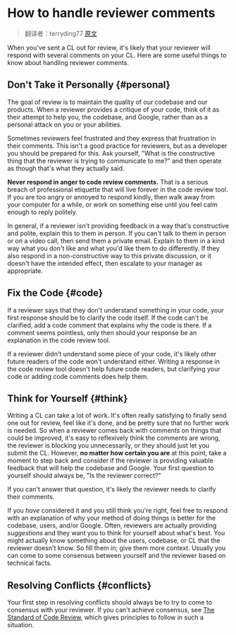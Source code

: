 # How to handle reviewer comments

> 翻译者：terryding77 [原文](../../../review/developer/handling-comments.md)

When you've sent a CL out for review, it's likely that your reviewer will
respond with several comments on your CL. Here are some useful things to know
about handling reviewer comments.

## Don't Take it Personally {#personal}

The goal of review is to maintain the quality of our codebase and our products.
When a reviewer provides a critique of your code, think of it as their attempt
to help you, the codebase, and Google, rather than as a personal attack on you
or your abilities.

Sometimes reviewers feel frustrated and they express that frustration in their
comments. This isn't a good practice for reviewers, but as a developer you
should be prepared for this. Ask yourself, "What is the constructive thing that
the reviewer is trying to communicate to me?" and then operate as though that's
what they actually said.

**Never respond in anger to code review comments.** That is a serious breach of
professional etiquette that will live forever in the code review tool. If you
are too angry or annoyed to respond kindly, then walk away from your computer
for a while, or work on something else until you feel calm enough to reply
politely.

In general, if a reviewer isn't providing feedback in a way that's constructive
and polite, explain this to them in person. If you can't talk to them in person
or on a video call, then send them a private email. Explain to them in a kind
way what you don't like and what you'd like them to do differently. If they also
respond in a non-constructive way to this private discussion, or it doesn't have
the intended effect, then
escalate to your manager as
appropriate.

## Fix the Code {#code}

If a reviewer says that they don't understand something in your code, your first
response should be to clarify the code itself. If the code can't be clarified,
add a code comment that explains why the code is there. If a comment seems
pointless, only then should your response be an explanation in the code review
tool.

If a reviewer didn't understand some piece of your code, it's likely other
future readers of the code won't understand either. Writing a response in the
code review tool doesn't help future code readers, but clarifying your code or
adding code comments does help them.

## Think for Yourself {#think}

Writing a CL can take a lot of work. It's often really satisfying to finally
send one out for review, feel like it's done, and be pretty sure that no further
work is needed. So when a reviewer comes back with comments on things that could
be improved, it's easy to reflexively think the comments are wrong, the reviewer
is blocking you unnecessarily, or they should just let you submit the CL.
However, **no matter how certain you are** at this point, take a moment to step
back and consider if the reviewer is providing valuable feedback that will help
the codebase and Google. Your first question to yourself should always be, "Is
the reviewer correct?"

If you can't answer that question, it's likely the reviewer needs to clarify
their comments.

If you *have* considered it and you still think you're right, feel free to
respond with an explanation of why your method of doing things is better for the
codebase, users, and/or Google. Often, reviewers are actually providing
*suggestions* and they want you to think for yourself about what's best. You
might actually know something about the users, codebase, or CL that the reviewer
doesn't know. So fill them in; give them more context. Usually you can come to
some consensus between yourself and the reviewer based on technical facts.

## Resolving Conflicts {#conflicts}

Your first step in resolving conflicts should always be to try to come to
consensus with your reviewer. If you can't achieve consensus, see
[The Standard of Code Review](../reviewer/standard.md), which gives principles
to follow in such a situation.
